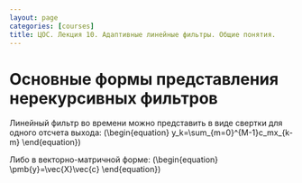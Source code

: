 ```yaml
---
layout: page
categories: [courses]
title: ЦОС. Лекция 10. Адаптивные линейные фильтры. Общие понятия.
---
```


# Основные формы представления нерекурсивных фильтров

Линейный фильтр во времени можно представить в виде свертки для одного отсчета выхода:
\(\begin{equation}
y_k=\sum_{m=0}^{M-1}c_mx_{k-m}
\end{equation}\)

Либо в векторно-матричной форме:
\(\begin{equation}
\pmb{y}=\vec{X}\vec{c}
\end{equation}\)
